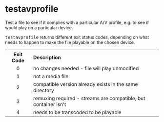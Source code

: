 # testavprofile
Test a file to see if it complies with a particular A/V profile, e.g. to see if would play on a particular device.

<tt>testavprofile</tt> returns different exit status codes, depending on what needs to happen to make the file playable on the chosen device.

<table style="border=1">
<tr><th align="center">Exit Code</th> <th align="left">Description</th></tr>
<tr><td align="center">0</td> <td>no changes needed - file will play unmodified</td></tr>
<tr><td align="center">1</td> <td>not a media file</td></tr>
<tr><td align="center">2</td> <td>compatible version already exists in the same directory</td></tr>
<tr><td align="center">3</td> <td>remuxing required - streams are compatible, but container isn't</td></tr>
<tr><td align="center">4</td> <td>needs to be transcoded to be playable</td></tr>
</table>
